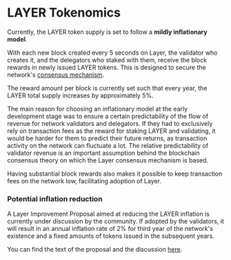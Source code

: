 # LAYER Tokenomics

Currently, the LAYER token supply is set to follow a **mildly inflationary model**. 

With each new block created every 5 seconds on Layer, the validator who creates it, and the delegators who staked with them, receive the block rewards in newly issued LAYER tokens. This is designed to secure the network's [consensus mechanism](https://docs.prmscan.org/general/fuse-network-blockchain/fuse-consensus). 

The reward amount per block is currently set such that every year, the LAYER total supply increases by approximately 5%.

The main reason for choosing an inflationary model at the early development stage was to ensure a certain predictability of the flow of revenue for network validators and delegators. If they had to exclusively rely on transaction fees as the reward for staking LAYER and validating, it would be harder for them to predict their future returns, as transaction activity on the network can fluctuate a lot. The relative predictability of validator revenue is an important assumption behind the blockchain consensus theory on which the Layer consensus mechanism is based.  

Having substantial block rewards also makes it possible to keep transaction fees on the network low, facilitating adoption of Layer.

### Potential inflation reduction  

A Layer Improvement Proposal aimed at reducing the LAYER inflation  is currently under discussion by the community. If adopted by the validators, it will result in an annual inflation rate of 2% for third year of the network's existence and a fixed amounts of tokens issued in the subsequent years.

You can find the text of the proposal and the discussion [here](https://forum.prmscan.org/t/changing-fuse-network-inflation-rate/102).   
